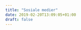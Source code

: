 ```yaml
---
title: "Sosiale medier"
date: 2019-02-20T13:09:05+01:00
draft: false
---
```



  <div class="">
            <a href="https://medium.com/ignite-procurement" target="_blank"><i class="fab fa-medium-m"></i></a>
            <a href="https://www.instagram.com/ignite.procurement/" target="_blank"><i class="fab fa-instagram"></i></a>
            <a href="https://www.facebook.com/igniteprocurement" target="_blank"><i class="fab fa-facebook-f"></i></a>
            <a href="https://www.linkedin.com/company/ignite-procurement/" target="_blank"><i class="fab fa-linkedin-in"></i></a>
        </div>